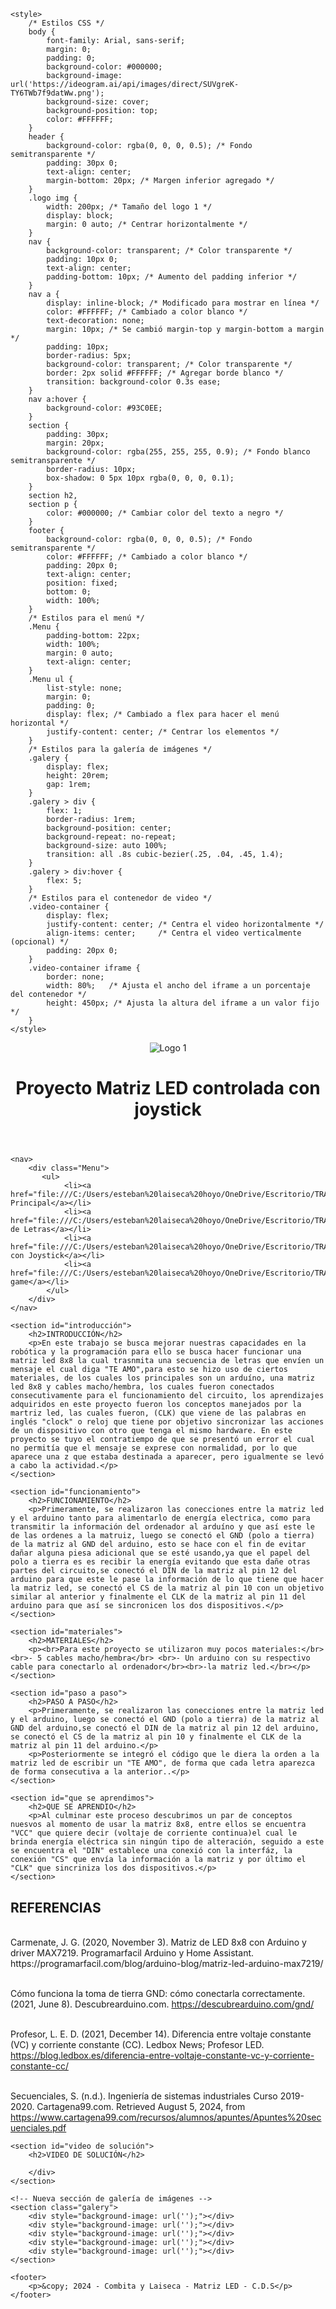 <!DOCTYPE html>
<html lang="es">
<head><!DOCTYPE html>
<html lang="es">
<head>
    <meta charset="UTF-8">
    <meta name="viewport" content="width=device-width, initial-scale=1.0">
    <title>Basura Tecnológica</title>
    <!-- Agrega el ícono de la pestaña del navegador -->
    <link rel="icon" type="image/png" href="https://ideogram.ai/assets/image/list/response/pEfXHfeZQzKx_UU6RyDqRg">

    <style>
        /* Estilos CSS */
        body {
            font-family: Arial, sans-serif;
            margin: 0;
            padding: 0;
            background-color: #000000;
            background-image: url('https://ideogram.ai/api/images/direct/SUVgreK-TY6TWb7f9datWw.png');
            background-size: cover;
            background-position: top;
            color: #FFFFFF;
        }
        header {
            background-color: rgba(0, 0, 0, 0.5); /* Fondo semitransparente */
            padding: 30px 0;
            text-align: center;
            margin-bottom: 20px; /* Margen inferior agregado */
        }
        .logo img {
            width: 200px; /* Tamaño del logo 1 */
            display: block;
            margin: 0 auto; /* Centrar horizontalmente */
        }
        nav {
            background-color: transparent; /* Color transparente */
            padding: 10px 0;
            text-align: center;
            padding-bottom: 10px; /* Aumento del padding inferior */
        }
        nav a {
            display: inline-block; /* Modificado para mostrar en línea */
            color: #FFFFFF; /* Cambiado a color blanco */
            text-decoration: none;
            margin: 10px; /* Se cambió margin-top y margin-bottom a margin */
            padding: 10px;
            border-radius: 5px;
            background-color: transparent; /* Color transparente */
            border: 2px solid #FFFFFF; /* Agregar borde blanco */
            transition: background-color 0.3s ease;
        }
        nav a:hover {
            background-color: #93C0EE;
        }
        section {
            padding: 30px;
            margin: 20px;
            background-color: rgba(255, 255, 255, 0.9); /* Fondo blanco semitransparente */
            border-radius: 10px;
            box-shadow: 0 5px 10px rgba(0, 0, 0, 0.1);
        }
        section h2,
        section p {
            color: #000000; /* Cambiar color del texto a negro */
        }
        footer {
            background-color: rgba(0, 0, 0, 0.5); /* Fondo semitransparente */
            color: #FFFFFF; /* Cambiado a color blanco */
            padding: 20px 0;
            text-align: center;
            position: fixed;
            bottom: 0;
            width: 100%;
        }
        /* Estilos para el menú */
        .Menu {
            padding-bottom: 22px;
            width: 100%;
            margin: 0 auto;
            text-align: center;
        }
        .Menu ul {
            list-style: none;
            margin: 0;
            padding: 0;
            display: flex; /* Cambiado a flex para hacer el menú horizontal */
            justify-content: center; /* Centrar los elementos */
        }
        /* Estilos para la galería de imágenes */
        .galery {
            display: flex;
            height: 20rem;
            gap: 1rem;
        }
        .galery > div {
            flex: 1;
            border-radius: 1rem;
            background-position: center;
            background-repeat: no-repeat;
            background-size: auto 100%;
            transition: all .8s cubic-bezier(.25, .04, .45, 1.4);
        }
        .galery > div:hover {
            flex: 5;
        }
        /* Estilos para el contenedor de video */
        .video-container {
            display: flex;
            justify-content: center; /* Centra el video horizontalmente */
            align-items: center;     /* Centra el video verticalmente (opcional) */
            padding: 20px 0;
        }
        .video-container iframe {
            border: none;
            width: 80%;   /* Ajusta el ancho del iframe a un porcentaje del contenedor */
            height: 450px; /* Ajusta la altura del iframe a un valor fijo */
        }
    </style>
</head>
<body>
    <header>
        <div class="logo">
            <img src="https://colegiodivinosalvadorcali.edu.co/images/fixed/ESCUDO%20OFICIAl.png" alt="Logo 1">
        </div>
        <h1>Proyecto Matriz LED controlada con joystick</h1>
    </header>

    <nav>
        <div class="Menu">
           <ul>
                <li><a href="file:///C:/Users/esteban%20laiseca%20hoyo/OneDrive/Escritorio/TRABAJO%20DE%20MATRIZ%20LED/MATRIZ%20LED%20PROYECTOS/PROYECTOS%20DE%20MATRIZ%20LED%20PAGINA%20PRINCIPAL.html">Página Principal</a></li>
                <li><a href="file:///C:/Users/esteban%20laiseca%20hoyo/OneDrive/Escritorio/TRABAJO%20DE%20MATRIZ%20LED/MATRIZ%20LED%20PROYECTOS/PANTALLA%20DE%20LETRAS.html">Pantalla de Letras</a></li>
                <li><a href="file:///C:/Users/esteban%20laiseca%20hoyo/OneDrive/Escritorio/TRABAJO%20DE%20MATRIZ%20LED/MATRIZ%20LED%20PROYECTOS/JUEGO%20DE%20JOYSTICK.html">Juego con Joystick</a></li>
                <li><a href="file:///C:/Users/esteban%20laiseca%20hoyo/OneDrive/Escritorio/TRABAJO%20DE%20MATRIZ%20LED/MATRIZ%20LED%20PROYECTOS/JOYSTICK%20GAME.html">joystick game</a></li>
            </ul>    
        </div>
    </nav>

    <section id="introducción">
        <h2>INTRODUCCIÓN</h2>
        <p>En este trabajo se busca mejorar nuestras capacidades en la robótica y la programación para ello se busca hacer funcionar una matriz led 8x8 la cual trasnmita una secuencia de letras que envíen un mensaje el cual diga "TE AMO",para esto se hizo uso de ciertos materiales, de los cuales los principales son un arduíno, una matriz led 8x8 y cables macho/hembra, los cuales fueron conectados consecutivamente para el funcionamiento del circuito, los aprendizajes adquiridos en este proyecto fueron los conceptos manejados por la martriz led, las cuales fueron, (CLK) que viene de las palabras en inglés "clock" o reloj que tiene por objetivo sincronizar las acciones de un dispositivo con otro que tenga el mismo hardware. En este proyecto se tuyo el contratiempo de que se presentó un error el cual no permitía que el mensaje se exprese con normalidad, por lo que aparece una z que estaba destinada a aparecer, pero igualmente se levó a cabo la actividad.</p>
    </section>

    <section id="funcionamiento">
        <h2>FUNCIONAMIENTO</h2>
        <p>Primeramente, se realizaron las conecciones entre la matriz led y el arduino tanto para alimentarlo de energía electrica, como para transmitir la información del ordenador al arduíno y que así este le de las ordenes a la matruiz, luego se conectó el GND (polo a tierra) de la matriz al GND del arduino, esto se hace con el fin de evitar dañar alguna piesa adicional que se esté usando,ya que el papel del polo a tierra es es recibir la energía evitando que esta dañe otras partes del circuito,se conectó el DIN de la matriz al pin 12 del arduino para que este le pase la información de lo que tiene que hacer la matriz led, se conectó el CS de la matriz al pin 10 con un objetivo similar al anterior y finalmente el CLK de la matriz al pin 11 del arduino para que así se sincronicen los dos dispositivos.</p>
    </section>

    <section id="materiales">
        <h2>MATERIALES</h2>
        <p><br>Para este proyecto se utilizaron muy pocos materiales:</br><br>- 5 cables macho/hembra</br> <br>- Un arduino con su respectivo cable para conectarlo al ordenador</br><br>-la matriz led.</br></p>
    </section>

    <section id="paso a paso">
        <h2>PASO A PASO</h2>
        <p>Primeramente, se realizaron las conecciones entre la matriz led y el arduino, luego se conectó el GND (polo a tierra) de la matriz al GND del arduino,se conectó el DIN de la matriz al pin 12 del arduino, se conectó el CS de la matriz al pin 10 y finalmente el CLK de la matriz al pin 11 del arduino.</p>
        <p>Posteriormente se integró el código que le diera la orden a la matriz led de escribir un "TE AMO", de forma que cada letra aparezca de forma consecutiva a la anterior..</p>
    </section>

    <section id="que se aprendimos">
        <h2>QUE SE APRENDIO</h2>
        <p>Al culminar este proceso descubrimos un par de conceptos nuesvos al momento de usar la matriz 8x8, entre ellos se encuentra "VCC" que quiere decir (voltaje de corriente continua)el cual le brinda energía eléctrica sin ningún tipo de alteración, seguido a este se encuentra el "DIN" establece una conexió con la interfáz, la conexión "CS" que envía la información a la matriz y por último el "CLK" que sincriniza los dos dispositivos.</p>
    </section>

 <section id="Referencias">
        <h2>REFERENCIAS</h2>
        <p> 
<br>Carmenate, J. G. (2020, November 3). Matriz de LED 8x8 con Arduino y driver MAX7219. Programarfacil Arduino y Home Assistant. https://programarfacil.com/blog/arduino-blog/matriz-led-arduino-max7219/</br>

<br>Cómo funciona la toma de tierra GND: cómo conectarla correctamente. (2021, June 8). Descubrearduino.com. https://descubrearduino.com/gnd/</br>

<br>Profesor, L. E. D. (2021, December 14). Diferencia entre voltaje constante (VC) y corriente constante (CC). Ledbox News; Profesor LED. https://blog.ledbox.es/diferencia-entre-voltaje-constante-vc-y-corriente-constante-cc/</br>

<br>Secuenciales, S. (n.d.). Ingeniería de sistemas industriales Curso 2019-2020. Cartagena99.com. Retrieved August 5, 2024, from https://www.cartagena99.com/recursos/alumnos/apuntes/Apuntes%20secuenciales.pdf</br></p>
    </section>

    <section id="video de solución">
        <h2>VIDEO DE SOLUCIÓN</h2>
     
<head>
    <meta charset="UTF-8">
    <meta name="viewport" content="width=device-width, initial-scale=1.0">
    <title>Video de TikTok</title>
</head>
<body>
    <blockquote class="tiktok-embed" cite="https://www.tiktok.com/@santiagovibes17/video/7399336734716103941" data-video-id="7399336734716103941" style="max-width: 605px;min-width: 325px;" >
        <section> </section>
    </blockquote> 
    <script async src="https://www.tiktok.com/embed.js"></script>
</body>
<script async src="https://www.tiktok.com/embed.js"></script>

        </div>
    </section>

    <!-- Nueva sección de galería de imágenes -->
    <section class="galery">
        <div style="background-image: url('');"></div>
        <div style="background-image: url('');"></div>
        <div style="background-image: url('');"></div>
        <div style="background-image: url('');"></div>
        <div style="background-image: url('');"></div>
    </section>

    <footer>
        <p>&copy; 2024 - Combita y Laiseca - Matriz LED - C.D.S</p>
    </footer>
</body>
</html>
